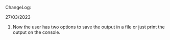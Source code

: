 ChangeLog:

27/03/2023
1) Now the user has two options to save the output in a file or just print the output on the console.
